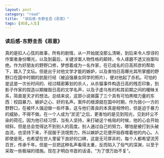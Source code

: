 ```yaml
---
layout: post
category: "read"
title:  "读后感-东野圭吾《恶意》"
tags: [阅读,人生]
---
```


### 读后感-东野圭吾《恶意》

真的是扣人心弦的故事，所有的剧情，从一开始就没那么清晰，到后来令人惊讶的作案者身份曝光，以及到最后，关键涉案人物性格的颠转，令人琢磨不透又拍案叫绝。作为好朋友的野野口修，梦想着成为一名作家，在已成名的日高邦彦的帮助下，踏入了文坛。但是出于对他文学才能的嫉妒，以及害怕日高曝光其所掌握的野野口在国中时期的肮脏行经（被迫强暴女同学的照片），便对他起了杀机。可怕的是这是一次长时间的、经过精密筹划的杀人，从杀猫事件构造日高的残忍印象，到影子作家的捏造以期摧毁日高的文学名声，以及子虚乌有的和其前期之间的暧昧关系，简直是天才的想法。总结来说，这部小说揭露了三个具有可怕黑暗力量的东西：校园暴力、嫉妒之心、好的名声。案件的根源就在国中时期，作为弱小一方的野野口，在被坏人强迫做一些坏事，这与他们善良的本真是相悖的，但是迫于暴力的威胁，不得不做。在一个人成为“淤泥”之后，更害怕的是见到阳光，见到纤尘不染的荷花。因为他已经习惯，当有人坚持，来打破这个格局的时候，他的心会开始倾斜，但是总会觉得达不到别人的高度。别人通过自己的努力，哪怕是被打到头破血流，也坚持下来，不屈服于流氓势力，所以嫉妒之花便开始吞噬着他的内心。人即使是死，也希望在世人里留下良好的口碑，这是无可厚非的，每个人都希望流芳百世，传承千年。但是一旦把这种名声看得太重，反而陷入了俗气的深渊，以至于采取一些极端的措施。现在才明白书首的话语，“为了恨万劫不复”。
